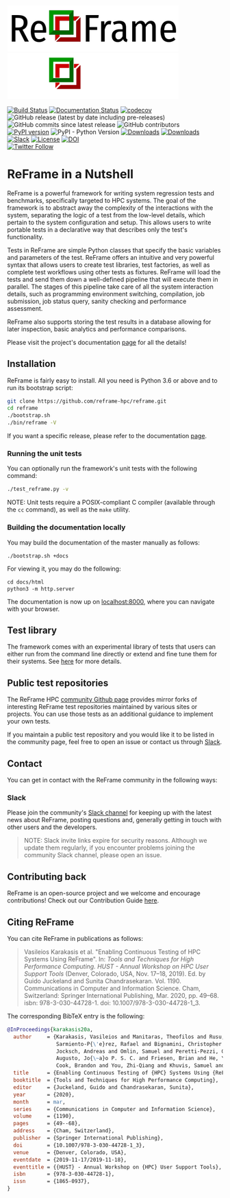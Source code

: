<div align="left">
 <img src="docs/_static/img/reframe_logo-width400p.png#gh-light-mode-only" width="400px">
 <img src="docs/_static/img/reframe-logo-dark-bg.png#gh-dark-mode-only" width="400px">
</div>

[![Build Status](https://github.com/reframe-hpc/reframe/workflows/ReFrame%20CI/badge.svg)](https://github.com/reframe-hpc/reframe/actions?query=workflow%3A%22ReFrame+CI%22)
[![Documentation Status](https://readthedocs.org/projects/reframe-hpc/badge/?version=latest)](https://reframe-hpc.readthedocs.io/en/latest/?badge=latest)
[![codecov](https://codecov.io/gh/reframe-hpc/reframe/graph/badge.svg?token=OCsdagJHcX)](https://codecov.io/gh/reframe-hpc/reframe)<br/>
![GitHub release (latest by date including pre-releases)](https://img.shields.io/github/v/release/reframe-hpc/reframe?include_prereleases)
![GitHub commits since latest release](https://img.shields.io/github/commits-since/reframe-hpc/reframe/latest)
![GitHub contributors](https://img.shields.io/github/contributors-anon/reframe-hpc/reframe)<br/>
[![PyPI version](https://badge.fury.io/py/ReFrame-HPC.svg)](https://badge.fury.io/py/ReFrame-HPC)
![PyPI - Python Version](https://img.shields.io/pypi/pyversions/reframe-hpc)
[![Downloads](https://pepy.tech/badge/reframe-hpc)](https://pepy.tech/project/reframe-hpc)
[![Downloads](https://pepy.tech/badge/reframe-hpc/month)](https://pepy.tech/project/reframe-hpc)<br/>
[![Slack](https://badgen.net/badge/icon/slack?icon=slack&label)](https://join.slack.com/t/reframetalk/shared_invite/zt-1tar8s71w-At0tolJ~~zxT2oG_2Ly9sw)
[![License](https://img.shields.io/badge/License-BSD%203--Clause-blue.svg)](https://opensource.org/licenses/BSD-3-Clause)
[![DOI](https://zenodo.org/badge/89384186.svg)](https://zenodo.org/badge/latestdoi/89384186)<br/>
[![Twitter Follow](https://img.shields.io/twitter/follow/ReFrameHPC?style=social)](https://twitter.com/ReFrameHPC)

# ReFrame in a Nutshell

ReFrame is a powerful framework for writing system regression tests and benchmarks, specifically targeted to HPC systems.
The goal of the framework is to abstract away the complexity of the interactions with the system, separating the logic of a test from the low-level details, which pertain to the system configuration and setup.
This allows users to write portable tests in a declarative way that describes only the test's functionality.

Tests in ReFrame are simple Python classes that specify the basic variables and parameters of the test.
ReFrame offers an intuitive and very powerful syntax that allows users to create test libraries, test factories, as well as complete test workflows using other tests as fixtures.
ReFrame will load the tests and send them down a well-defined pipeline that will execute them in parallel.
The stages of this pipeline take care of all the system interaction details, such as programming environment switching, compilation, job submission, job status query, sanity checking and performance assessment.

ReFrame also supports storing the test results in a database allowing for later inspection, basic analytics and performance comparisons.

Please visit the project's documentation [page](https://reframe-hpc.readthedocs.io/) for all the details!


## Installation

ReFrame is fairly easy to install.
All you need is Python 3.6 or above and to run its bootstrap script:

```bash
git clone https://github.com/reframe-hpc/reframe.git
cd reframe
./bootstrap.sh
./bin/reframe -V
```

If you want a specific release, please refer to the documentation [page](https://reframe-hpc.readthedocs.io/en/stable/started.html).


### Running the unit tests

You can optionally run the framework's unit tests with the following command:

```bash
./test_reframe.py -v
```

NOTE: Unit tests require a POSIX-compliant C compiler (available through the `cc` command), as well as the `make` utility.

### Building the documentation locally

You may build the documentation of the master manually as follows:

```
./bootstrap.sh +docs
```

For viewing it, you may do the following:

```
cd docs/html
python3 -m http.server
```

The documentation is now up on [localhost:8000](http://localhost:8000), where you can navigate with your browser.

## Test library

The framework comes with an experimental library of tests that users can either run from the command line directly or extend and fine tune them for their systems. See [here](https://reframe-hpc.readthedocs.io/en/stable/hpctestlib.html) for more details.

## Public test repositories

The ReFrame HPC [community Github page](https://github.com/reframe-hpc) provides mirror forks of interesting ReFrame test repositories maintained by various sites or projects.
You can use those tests as an additional guidance to implement your own tests.

If you maintain a public test repository and you would like it to be listed in the community page, feel free to open an issue or contact us through [Slack](#slack).

## Contact

You can get in contact with the ReFrame community in the following ways:

### Slack

Please join the community's [Slack channel](https://join.slack.com/t/reframetalk/shared_invite/zt-3706f0tj6-2CjHh07HdQNbmLw1qAasjg) for keeping up with the latest news about ReFrame, posting questions and, generally getting in touch with other users and the developers.

> NOTE: Slack invite links expire for security reasons. Although we update them regularly, if you encounter problems joining the community Slack channel, please open an issue.

## Contributing back

ReFrame is an open-source project and we welcome and encourage contributions!
Check out our Contribution Guide [here](https://github.com/reframe-hpc/reframe/wiki/contributing-to-reframe).

## Citing ReFrame

You can cite ReFrame in publications as follows:

> Vasileios Karakasis et al. "Enabling Continuous Testing of HPC Systems Using ReFrame". In: *Tools and Techniques for High Performance Computing. HUST - Annual Workshop on HPC User Support Tools* (Denver, Colorado, USA, Nov. 17–18, 2019). Ed. by Guido Juckeland and Sunita Chandrasekaran. Vol. 1190. Communications in Computer and Information Science. Cham, Switzerland: Springer International Publishing, Mar. 2020, pp. 49–68. isbn: 978-3-030-44728-1. doi: 10.1007/978-3-030-44728-1_3.

The corresponding BibTeX entry is the following:

```bibtex
@InProceedings{karakasis20a,
  author     = {Karakasis, Vasileios and Manitaras, Theofilos and Rusu, Victor Holanda and
                Sarmiento-P{\'e}rez, Rafael and Bignamini, Christopher and Kraushaar, Matthias and
                Jocksch, Andreas and Omlin, Samuel and Peretti-Pezzi, Guilherme and
                Augusto, Jo{\~a}o P. S. C. and Friesen, Brian and He, Yun and Gerhardt, Lisa and
                Cook, Brandon and You, Zhi-Qiang and Khuvis, Samuel and Tomko, Karen},
  title      = {Enabling Continuous Testing of {HPC} Systems Using {ReFrame}},
  booktitle  = {Tools and Techniques for High Performance Computing},
  editor     = {Juckeland, Guido and Chandrasekaran, Sunita},
  year       = {2020},
  month      = mar,
  series     = {Communications in Computer and Information Science},
  volume     = {1190},
  pages      = {49--68},
  address    = {Cham, Switzerland},
  publisher  = {Springer International Publishing},
  doi        = {10.1007/978-3-030-44728-1_3},
  venue      = {Denver, Colorado, USA},
  eventdate  = {2019-11-17/2019-11-18},
  eventtitle = {{HUST} - Annual Workshop on {HPC} User Support Tools},
  isbn       = {978-3-030-44728-1},
  issn       = {1865-0937},
}
```
